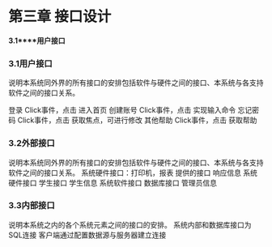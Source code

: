 #                      第三章 接口设计

**3.1****用户接口**

### 3.1用户接口

说明本系统同外界的所有接口的安排包括软件与硬件之间的接口、本系统与各支持软件之间的接口关系。

登录 Click事件，点击 进入首页 
创建账号 Click事件，点击 实现输入命令 
忘记密码 Click事件，点击 获取焦点，可进行修改 
其他帮助 Click事件，点击 获取帮助 

### 3.2外部接口

说明本系统同外界的所有接口的安排包括软件与硬件之间的接口、本系统与各支持软件之间的接口关系。 
  系统硬件接口：打印机，报表 
  提供的接口 响应信息 
  系统硬件接口 学生接口 学生信息 
  系统软件接口 数据库接口 管理员信息

### 3.3内部接口

说明本系统之内的各个系统元素之间的接口的安排。 
 系统内部和数据库接口为SQL连接 
 客户端通过配置数据源与服务器建立连接